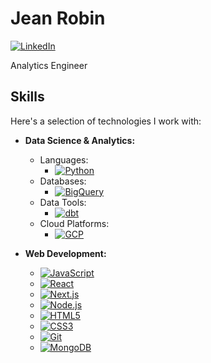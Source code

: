 # Jean Robin

[![LinkedIn](https://img.shields.io/badge/LinkedIn-Connect-blue?style=flat-square&logo=linkedin)](https://www.linkedin.com/in/jean-robin)

Analytics Engineer

## Skills

Here's a selection of technologies I work with:

*   **Data Science & Analytics:**
    *   Languages:
        *   [![Python](https://img.shields.io/badge/Python-%233776AB.svg?style=for-the-badge&logo=python&logoColor=white)](https://www.python.org)
    *   Databases:
        *   [![BigQuery](https://img.shields.io/badge/BigQuery-%234285F4.svg?style=for-the-badge&logo=google-cloud&logoColor=white)](https://cloud.google.com/bigquery)
    *   Data Tools:
        *   [![dbt](https://img.shields.io/badge/dbt-%23F2C72E.svg?style=for-the-badge&logo=dbt&logoColor=white)](https://www.getdbt.com/)
    *   Cloud Platforms:
        *   [![GCP](https://img.shields.io/badge/GCP-%2300B0D7.svg?style=for-the-badge&logo=google-cloud&logoColor=white)](https://cloud.google.com/)
    
*   **Web Development:**
    *   [![JavaScript](https://img.shields.io/badge/JavaScript-%23F7DF1E.svg?style=for-the-badge&logo=javascript&logoColor=black)](https://developer.mozilla.org/en-US/docs/Web/JavaScript)
       *   [![React](https://img.shields.io/badge/React-%2361DAFB.svg?style=for-the-badge&logo=react&logoColor=black)](https://reactjs.org/)
       *   [![Next.js](https://img.shields.io/badge/Next.js-%23000000.svg?style=for-the-badge&logo=nextdotjs&logoColor=white)](https://nextjs.org/)
       *   [![Node.js](https://img.shields.io/badge/Node.js-%23339933.svg?style=for-the-badge&logo=nodedotjs&logoColor=white)](https://nodejs.org/)
    *   [![HTML5](https://img.shields.io/badge/HTML5-%23E34F26.svg?style=for-the-badge&logo=html5&logoColor=white)](https://www.w3.org/html/)
    *   [![CSS3](https://img.shields.io/badge/CSS3-%231572B6.svg?style=for-the-badge&logo=css3&logoColor=white)](https://www.w3schools.com/css/)
    *   [![Git](https://img.shields.io/badge/Git-%23F05032.svg?style=for-the-badge&logo=git&logoColor=white)](https://git-scm.com/)
    *   [![MongoDB](https://img.shields.io/badge/MongoDB-%234EA94B.svg?style=for-the-badge&logo=mongodb&logoColor=white)](https://www.mongodb.com/)
